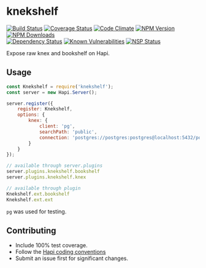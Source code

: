 # knekshelf
[![Build Status](https://travis-ci.org/genediazjr/knekshelf.svg?branch=master)](https://travis-ci.org/genediazjr/knekshelf)
[![Coverage Status](https://coveralls.io/repos/github/genediazjr/knekshelf/badge.svg)](https://coveralls.io/github/genediazjr/knekshelf)
[![Code Climate](https://codeclimate.com/github/genediazjr/knekshelf/badges/gpa.svg)](https://codeclimate.com/github/genediazjr/knekshelf)
[![NPM Version](https://badge.fury.io/js/knekshelf.svg)](https://www.npmjs.com/knekshelf)
[![NPM Downloads](https://img.shields.io/npm/dt/knekshelf.svg?maxAge=2592000)](https://www.npmjs.com/knekshelf)<br>
[![Dependency Status](https://david-dm.org/genediazjr/knekshelf.svg)](https://david-dm.org/genediazjr/knekshelf)
[![Known Vulnerabilities](https://snyk.io/test/github/genediazjr/knekshelf/badge.svg)](https://snyk.io/test/github/genediazjr/knekshelf)
[![NSP Status](https://nodesecurity.io/orgs/genediazjr/projects/2f3cd15e-6779-4c4a-9016-9e1afb457284/badge)](https://nodesecurity.io/orgs/genediazjr/projects/2f3cd15e-6779-4c4a-9016-9e1afb457284)

Expose raw knex and bookshelf on Hapi.

## Usage

```js
const Knekshelf = require('knekshelf');
const server = new Hapi.Server();

server.register({
    register: Knekshelf,
    options: {
        knex: {
            client: 'pg',
            searchPath: 'public',
            connection: 'postgres://postgres:postgres@localhost:5432/postgres'
        }
    }
});

// available through server.plugins
server.plugins.knekshelf.bookshelf
server.plugins.knekshelf.knex

// available through plugin
Knekshelf.ext.bookshelf
Knekshelf.ext.ext
```

`pg` was used for testing.

## Contributing
* Include 100% test coverage.
* Follow the [Hapi coding conventions](http://hapijs.com/styleguide)
* Submit an issue first for significant changes.
